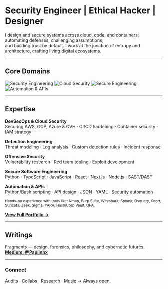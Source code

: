 # Security Engineer | Ethical Hacker | Designer

I design and secure systems across cloud, code, and containers; automating defenses, challenging assumptions,  
and building trust by default. I work at the junction of entropy and architecture, crafting living digital ecosystems.

---

## Core Domains  

![Security Engineering](https://img.shields.io/badge/Security_Engineering-0A66C2?style=for-the-badge&logo=protonvpn&logoColor=white)
![Cloud Security](https://img.shields.io/badge/Cloud_&_Infrastructure_Security-2E8B57?style=for-the-badge&logo=cloudflare&logoColor=white)
![Secure Engineering](https://img.shields.io/badge/Secure_Software_Engineering-FF7F50?style=for-the-badge&logo=githubcopilot&logoColor=white)
![Automation & APIs](https://img.shields.io/badge/Automation_&_APIs-DAA520?style=for-the-badge&logo=python&logoColor=black)

---

## Expertise  

**DevSecOps & Cloud Security**  
Securing AWS, GCP, Azure & OVH · CI/CD hardening · Container security · IAM strategy  

**Detection Engineering**  
Threat modeling · Log analysis · Custom detection rules · Incident response  

**Offensive Security**  
Vulnerability research · Red team tooling · Exploit development  

**Secure Software Engineering**  
Python · TypeScript · JavaScript · React · Next.js · Node.js · SAST/DAST  

**Automation & APIs**  
Python/Bash scripting · API design · JSON · YAML · Security automation  

<sub>Hands-on experience with tools like: Nmap, Burp Suite, Wireshark, Splunk, Osquery, Snort, Suricata, Zeek, Sigma, YARA, HashiCorp Vault, OPA.</sub>

[**View Full Portfolio →**](https://gigantic-television-7bb.notion.site/Portfolio-1192d1dfab5680388422dac459a44b2d)

---

## Writings  

Fragments — design, forensics, philosophy, and cybernetic futures.  
[**Medium: @Paulinhx**](https://medium.com/@Paulinhx)

---

### Connect  

Audits · Collabs · Research · Music → Always open.





